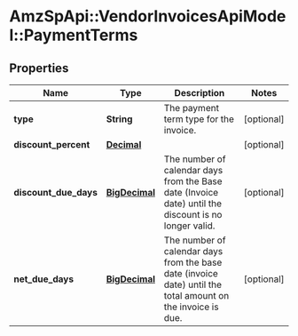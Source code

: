 # AmzSpApi::VendorInvoicesApiModel::PaymentTerms

## Properties
Name | Type | Description | Notes
------------ | ------------- | ------------- | -------------
**type** | **String** | The payment term type for the invoice. | [optional] 
**discount_percent** | [**Decimal**](Decimal.md) |  | [optional] 
**discount_due_days** | [**BigDecimal**](BigDecimal.md) | The number of calendar days from the Base date (Invoice date) until the discount is no longer valid. | [optional] 
**net_due_days** | [**BigDecimal**](BigDecimal.md) | The number of calendar days from the base date (invoice date) until the total amount on the invoice is due. | [optional] 

